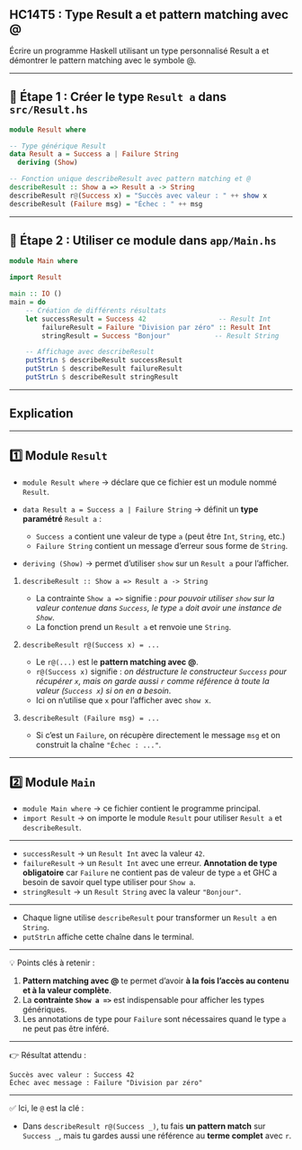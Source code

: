 ## HC14T5 : Type Result a et pattern matching avec @  

Écrire un programme Haskell utilisant un type personnalisé Result a et démontrer le pattern matching avec le symbole @.

---

## 🚀 Étape 1 : Créer le type `Result a` dans `src/Result.hs`

```haskell
module Result where

-- Type générique Result
data Result a = Success a | Failure String
  deriving (Show)

-- Fonction unique describeResult avec pattern matching et @
describeResult :: Show a => Result a -> String
describeResult r@(Success x) = "Succès avec valeur : " ++ show x
describeResult (Failure msg) = "Échec : " ++ msg
```

---

## 🚀 Étape 2 : Utiliser ce module dans `app/Main.hs`

```haskell
module Main where

import Result

main :: IO ()
main = do
    -- Création de différents résultats
    let successResult = Success 42                  -- Result Int
        failureResult = Failure "Division par zéro" :: Result Int
        stringResult = Success "Bonjour"           -- Result String

    -- Affichage avec describeResult
    putStrLn $ describeResult successResult
    putStrLn $ describeResult failureResult
    putStrLn $ describeResult stringResult
```
---

## Explication

---

## 1️⃣ Module `Result`

* `module Result where` → déclare que ce fichier est un module nommé `Result`.
* `data Result a = Success a | Failure String` → définit un **type paramétré** `Result a` :

  * `Success a` contient une valeur de type `a` (peut être `Int`, `String`, etc.)
  * `Failure String` contient un message d’erreur sous forme de `String`.
* `deriving (Show)` → permet d’utiliser `show` sur un `Result a` pour l’afficher.

1. `describeResult :: Show a => Result a -> String`

   * La contrainte `Show a =>` signifie : *pour pouvoir utiliser `show` sur la valeur contenue dans `Success`, le type `a` doit avoir une instance de `Show`*.
   * La fonction prend un `Result a` et renvoie une `String`.

2. `describeResult r@(Success x) = ...`

   * Le `r@(...)` est le **pattern matching avec @**.
   * `r@(Success x)` signifie : *on déstructure le constructeur `Success` pour récupérer `x`, mais on garde aussi `r` comme référence à toute la valeur (`Success x`) si on en a besoin*.
   * Ici on n’utilise que `x` pour l’afficher avec `show x`.

3. `describeResult (Failure msg) = ...`

   * Si c’est un `Failure`, on récupère directement le message `msg` et on construit la chaîne `"Échec : ..."`.

---

## 2️⃣ Module `Main`

* `module Main where` → ce fichier contient le programme principal.
* `import Result` → on importe le module `Result` pour utiliser `Result a` et `describeResult`.

---

* `successResult` → un `Result Int` avec la valeur `42`.
* `failureResult` → un `Result Int` avec une erreur. **Annotation de type obligatoire** car `Failure` ne contient pas de valeur de type `a` et GHC a besoin de savoir quel type utiliser pour `Show a`.
* `stringResult` → un `Result String` avec la valeur `"Bonjour"`.

---

* Chaque ligne utilise `describeResult` pour transformer un `Result a` en `String`.
* `putStrLn` affiche cette chaîne dans le terminal.

---

💡 Points clés à retenir :

1. **Pattern matching avec @** te permet d’avoir **à la fois l’accès au contenu et à la valeur complète**.
2. La **contrainte `Show a =>`** est indispensable pour afficher les types génériques.
3. Les annotations de type pour `Failure` sont nécessaires quand le type `a` ne peut pas être inféré.

---
👉 Résultat attendu :

```
Succès avec valeur : Success 42
Échec avec message : Failure "Division par zéro"
```

---

✅ Ici, le `@` est la clé :

* Dans `describeResult r@(Success _)`, tu fais **un pattern match** sur `Success _`, mais tu gardes aussi une référence au **terme complet** avec `r`.
